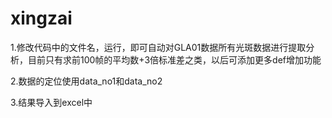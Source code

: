 # xingzai
1.修改代码中的文件名，运行，即可自动对GLA01数据所有光斑数据进行提取分析，目前只有求前100帧的平均数+3倍标准差之类，以后可添加更多def增加功能

2.数据的定位使用data_no1和data_no2

3.结果导入到excel中
